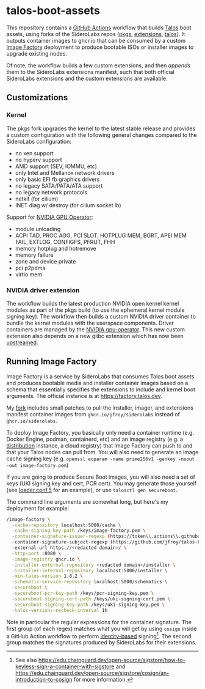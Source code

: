 # talos-boot-assets

This repository contains a [GitHub Actions](https://docs.github.com/en/actions) workflow that builds [Talos](https://www.talos.dev/) boot assets, using forks of the SideroLabs repos ([pkgs](https://github.com/jfroy/siderolabs-pkgs), [extensions](https://github.com/jfroy/siderolabs-extensions), [talos](https://github.com/jfroy/siderolabs-talos)). It outputs container images to ghcr.io that can be consumed by a custom [Image Factory](https://github.com/jfroy/siderolabs-image-factory) deployment to produce bootable ISOs or installer images to upgrade existing nodes.

Of note, the workflow builds a few custom extensions, and then _appends_ them to the SideroLabs extensions manifest, such that both official SideroLabs extensions and the custom extensions are available.

## Customizations

### Kernel

The pkgs fork upgrades the kernel to the latest stable release and provides a custom configuration with the following general changes compared to the SideroLabs configuration:

- no xen support
- no hyperv support
- AMD support (SEV, IOMMU, etc)
- only Intel and Mellanox network drivers
- only basic EFI fb graphics drivers
- no legacy SATA/PATA/ATA support
- no legacy network protocols
- netkit (for cilium)
- INET diag w/ destroy (for cilium socket lb)

Support for [NVIDIA GPU Operator](https://docs.nvidia.com/datacenter/cloud-native/gpu-operator/latest/index.html):

- module unloading
- ACPI TAD, PROC AGG, PCI SLOT, HOTPLUG MEM, BGRT, APEI MEM FAIL,
  EXTLOG, CONFIGFS, PFRUT, FHH
- memory hotplug and hotremove
- memory failure
- zone and device private
- pci p2pdma
- virtio mem

### NVIDIA driver extension

The workflow builds the latest production NVIDIA open kernel kernel modules as part of the pkgs build (to use the ephemeral kernel module signing key). The workflow then builds a custom NVIDIA driver container to bundle the kernel modules with the userspace components. Driver containers are managed by the [NVIDIA gpu-operator](https://docs.nvidia.com/datacenter/cloud-native/gpu-operator/latest/index.html). This new custom extension also depends on a new glibc extension which has now been [upstreamed](https://github.com/siderolabs/extensions/pull/473).

## Running Image Factory

Image Factory is a service by SideroLabs that consumes Talos boot assets and produces bootable media and installer container images based on a schema that essentially specifies the extensions to include and kernel boot arguments. The official instance is at <https://factory.talos.dev>.

My [fork](https://github.com/jfroy/siderolabs-image-factory) includes small patches to pull the installer, imager, and extensions manifest container images from `ghcr.io/jfroy/siderolabs` instead of `ghcr.io/siderolabs`.

To deploy Image Factory, you basically only need a container runtime (e.g. Docker Engine, podman, containerd, etc) and an image registry (e.g. a [distribution](https://github.com/distribution/distribution) instance, a cloud registry) that Image Factory can push to and that your Talos nodes can pull from. You will also need to generate an image cache signing key (e.g. `openssl ecparam -name prime256v1 -genkey -noout -out image-factory.pem`)

If you are going to produce Secure Boot images, you will also need a set of keys (UKI signing key and cert, PCR cert). You may generate those yourself (see [loader.conf.5](https://man.archlinux.org/man/loader.conf.5) for an example), or use `talosctl gen secureboot`.

The command line arguments are somewhat long, but here's my deployment for example:

```sh
/image-factory \
  -cache-repository localhost:5000/cache \
  -cache-signing-key-path /keys/image-factory.pem \
  -container-signature-issuer-regexp (https://token\\.actions\\.githubusercontent\\.com)|(https://accounts\\.google.com) \
  -container-signature-subject-regexp (https://github.com/jfroy/talos-boot-assets/\\.github/workflows/assets\\.yaml@refs/heads/release-.+)|(.+@siderolabs\\.com) \
  -external-url https://<redacted domain>/ \
  -http-port :8080 \
  -image-registry ghcr.io \
  -installer-external-repository <redacted domain>/installer \
  -installer-internal-repository localhost:5000/installer \
  -min-talos-version 1.8.2 \
  -schematic-service-repository localhost:5000/schematics \
  -secureboot \
  -secureboot-pcr-key-path /keys/pcr-signing-key.pem \
  -secureboot-signing-cert-path /keys/uki-signing-cert.pem \
  -secureboot-signing-key-path /keys/uki-signing-key.pem \
  -talos-versions-recheck-interval 1h
```

Note in particular the regular expressions for the container signature. The first group (of each regex) matches what you will get by using `cosign` inside a GitHub Action workflow to perform [identity-based](https://docs.sigstore.dev/cosign/signing/overview/) signing[^1]. The second group matches the signatures produced by SideroLabs for their extensions.

[^1]: See also <https://edu.chainguard.dev/open-source/sigstore/how-to-keyless-sign-a-container-with-sigstore> and <https://edu.chainguard.dev/open-source/sigstore/cosign/an-introduction-to-cosign> for more information.
